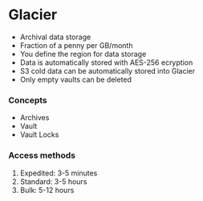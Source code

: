 # Glacier

* Archival data storage
* Fraction of a penny per GB/month
* You define the region for data storage
* Data is automatically stored with AES-256 ecryption
* S3 cold data can be automatically stored into Glacier
* Only empty vaults can be deleted

### Concepts
* Archives
* Vault
* Vault Locks

### Access methods
1) Expedited: 3-5 minutes
2) Standard: 3-5 hours
3) Bulk: 5-12 hours